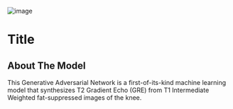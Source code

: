 ![image](https://github.com/user-attachments/assets/c7c9d55e-311d-4733-a3df-4eaca117df8c)

# Title

## About The Model
This Generative Adversarial Network is a first-of-its-kind machine learning model that synthesizes T2 Gradient Echo (GRE) from T1 Intermediate Weighted fat-suppressed images of the knee.
